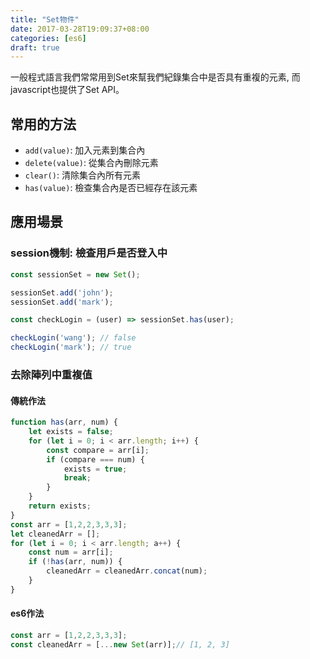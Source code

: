 ```yaml
---
title: "Set物件"
date: 2017-03-28T19:09:37+08:00
categories: [es6]
draft: true
---
```


<!--more-->

一般程式語言我們常常用到Set來幫我們紀錄集合中是否具有重複的元素, 而javascript也提供了Set API。

## 常用的方法

* `add(value)`: 加入元素到集合內
* `delete(value)`: 從集合內刪除元素
* `clear()`: 清除集合內所有元素
* `has(value)`: 檢查集合內是否已經存在該元素


## 應用場景

### session機制: 檢查用戶是否登入中

```javascript
const sessionSet = new Set();

sessionSet.add('john');
sessionSet.add('mark');

const checkLogin = (user) => sessionSet.has(user);

checkLogin('wang'); // false
checkLogin('mark'); // true
```

### 去除陣列中重複值

#### 傳統作法

```javascript
function has(arr, num) {
    let exists = false;
    for (let i = 0; i < arr.length; i++) {
        const compare = arr[i];
        if (compare === num) {
            exists = true;
            break;
        }
    }
    return exists;
}
const arr = [1,2,2,3,3,3];
let cleanedArr = [];
for (let i = 0; i < arr.length; a++) {
    const num = arr[i];
    if (!has(arr, num)) {
        cleanedArr = cleanedArr.concat(num);
    }
}
```

#### es6作法

```javascript
const arr = [1,2,2,3,3,3];
const cleanedArr = [...new Set(arr)];// [1, 2, 3]
```